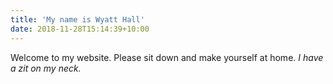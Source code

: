 ```yaml
---
title: 'My name is Wyatt Hall'
date: 2018-11-28T15:14:39+10:00
---
```


Welcome to my website. Please sit down and make yourself at home. *I have a zit on my neck.*
